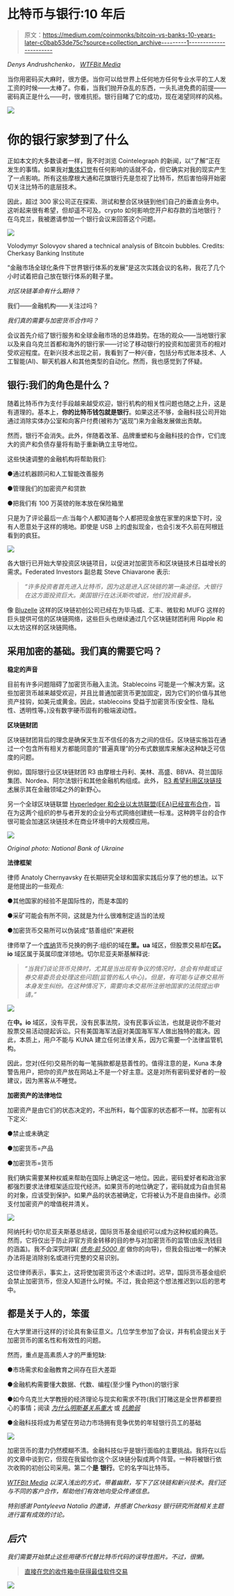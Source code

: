 # 比特币与银行:10 年后

> 原文：<https://medium.com/coinmonks/bitcoin-vs-banks-10-years-later-c0bab53de75c?source=collection_archive---------1----------------------->

*Denys Andrushchenko，* [*WTFBit Media*](https://wtfbit.media/ua/)

当你用密码买大麻时，很方便。当你可以给世界上任何地方任何专业水平的工人发工资的时候——太棒了。你看，当我们抛开杂乱的东西，一头扎进免费的前提——密码真正是什么——时，很难抗拒。银行目睹了它的成功，现在渴望同样的风格。

![](img/d741cefd03c9f4d18426ecc3c3ebf837.png)

# 你的银行家梦到了什么

正如本文的大多数读者一样，我不时浏览 Cointelegraph 的新闻，以“了解”正在发生的事情。如果我对[集体幻觉](https://www.ted.com/talks/anil_seth_how_your_brain_hallucinates_your_conscious_reality#t-504836)有任何影响的话就不会，但它确实对我的现实产生了一点影响。所有这些摩根大通和花旗银行先是忽视了比特币，然后害怕得开始密切关注比特币的底层技术。

因此，超过 300 家公司正在探索、测试和整合区块链到他们自己的垂直业务中。这听起来很有希望，但却遥不可及。crypto 如何影响您开户和存款的当地银行？在乌克兰，我被邀请参加一个银行会议来回答这个问题。

![](img/9f1705d0c8592498da5105374f7d6845.png)

Volodymyr Solovyov shared a technical analysis of Bitcoin bubbles. Credits: Cherkasy Banking Institute

“金融市场全球化条件下世界银行体系的发展”是这次实践会议的名称，我花了几个小时试着把自己放在银行体系的鞋子里。

*对区块链革命有什么期待？*

我们——金融机构——关注过吗？

*我们真的需要与加密货币合作吗？*

会议首先介绍了银行服务和全球金融市场的总体趋势。在场的观众——当地银行家以及来自乌克兰首都和海外的银行家——讨论了移动银行的投资和加密货币的相对受欢迎程度。在新兴技术出现之前，我看到了一种兴奋，包括分布式账本技术、人工智能(AI)、聊天机器人和其他类型的自动化。然而，我也感觉到了怀疑。

## 银行:我们的角色是什么？

随着比特币作为支付手段越来越受欢迎，银行机构的相关性问题也随之上升，这是有道理的。基本上，**你的比特币钱包就是银行**。如果这还不够，金融科技公司开始通过消除实体办公室和向客户付费(被称为“返现”)来为金融发展做出贡献。

然而，银行不会消失。此外，伴随着改革、品牌重塑和与金融科技的合作，它们庞大的资产和负债存量将有助于重新确立主导地位。

这些快速调整的金融机构将帮助我们:

●通过机器顾问和人工智能改善服务

●管理我们的加密资产和贷款

●把我们有 100 万英镑的账本放在保险箱里

只是为了评论最后一点:当每个人都知道每个人都把现金放在家里的床垫下时，没有人愿意处于这样的境地。即使是 USB 上的虚拟现金，也会引发不久前在阿根廷看到的疯狂。

![](img/7bf6d82003eaf1a43747f427c61a6381.png)

各大银行已开始大举投资区块链项目，以促进对加密货币和区块链技术日益增长的需求。Federated Investors 副总裁 Steve Chiavarone 表示:

> *“许多投资者首先进入比特币，因为这是进入区块链的第一条途径。大银行在这方面投资巨大。美国银行在达沃斯吹嘘说，他们投资最多。*

像 [Bluzelle](https://bluzelle.com/) 这样的区块链初创公司已经在为毕马威、汇丰、微软和 MUFG 这样的巨头提供可信的区块链网络，这些巨头也继续通过几个区块链财团利用 Ripple 和以太坊这样的区块链网络。

## 采用加密的基础。我们真的需要它吗？

**稳定的声音**

目前有许多问题阻碍了加密货币融入主流。Stablecoins 可能是一个解决方案。这些加密货币越来越受欢迎，并且比普通加密货币更加固定，因为它们的价值与其他资产挂钩，如美元或黄金。因此，stablecoins 受益于加密货币(安全性、隐私性、透明性等。)没有数字硬币固有的极端波动性。

**区块链财团**

区块链财团背后的理念是确保天生互不信任的各方之间的信任。区块链实施旨在通过一个包含所有相关方都能同意的“普遍真理”的分布式数据库来解决这种缺乏可信度的问题。

例如，国际银行业区块链财团 R3 由摩根士丹利、美林、高盛、BBVA、荷兰国际集团、Nordea、阿尔法银行和其他金融机构组成。此外， [R3 希望利用区块链技术](https://www.coindesk.com/beyond-banking-r3-expanding-vision-global-blockchain)展示其在金融领域之外的新野心。

另一个全球区块链联盟 [Hyperledger 和企业以太坊联盟(EEA)已经宣布合作](https://www.hyperledger.org/announcements/2018/10/01/enterprise-ethereum-alliance-and-hyperledger-to-advance-the-global-blockchain-business-ecosystem)，旨在为这两个组织的参与者开发的企业分布式网络创建统一标准。这种跨平台的合作很可能会加速区块链技术在商业环境中的大规模应用。

![](img/1636c61e07d5f073f12c58f1159178ab.png)

*Original photo: National Bank of Ukraine*

**法律框架**

律师 Anatoly Chernyavsky 在长期研究全球和国家实践后分享了他的想法。以下是他提出的一些观点:

●其他国家的经验不是国际性的，而是本国的

●采矿可能会有所不同，这就是为什么很难制定适当的法规

●加密货币交易所可以伪装成“慈善组织”来避税

律师举了一个[库纳](https://kuna.io/)货币兑换的例子:组织的域在**里。ua** 域区，但股票交易却在**区。io** 域区属于英属印度洋领地。切尔尼亚夫斯基解释说:

> *“当我们谈论货币兑换时，尤其是当出现有争议的情况时，总会有仲裁或证券交易委员会处理这些问题(监管的私人中心)。但是，有可能与证券交易所本身发生纠纷。在这种情况下，需要向本交易所注册地国家的法院提出申请。”*

![](img/b96737429e220cba383a500aca06f221.png)

在**中。io** 域区，没有平民，没有民事法院，没有民事诉讼法，也就是说你不能对股票交易活动提起诉讼。只有美国海军法庭对美国海军军人做出独特的裁决。因此，本质上，用户不能与 KUNA 建立任何法律关系，因为它需要一个法律监管机构。

因此，您对(任何)交易所的每一笔捐款都是慈善性的。值得注意的是，Kuna 本身警告用户，把你的资产放在网站上不是一个好主意。这是对所有密码爱好者的一般建议，因为黑客从不睡觉。

**加密资产的法律地位**

加密资产是由它们的状态决定的，不出所料，每个国家的状态都不一样。加密有以下定义:

●禁止或未确定

●加密货币=产品

●加密货币=货币

我们确实需要某种权威来帮助在国际上确定这一地位。因此，密码爱好者和政治家都强烈要求法律框架适应现代经济。如果货币的地位确定了，密码就成为自由贸易的对象，应该受到保护。如果产品的状态被确定，它将被认为不是自由操作。必须支付加密资产的增值税并清关。

![](img/e54e4832ba9f1492e5382b8528ce5468.png)

阿纳托利·切尔尼亚夫斯基总结说，国际货币基金组织可以成为这种权威的典范。然而，它将仅出于防止非官方资金转移的目的参与对加密货币的监管(由反洗钱目的涵盖)。我不会深究阴谋( [*债务:前 5000 年*](https://www.amazon.com/Debt-Updated-Expanded-First-Years-ebook/dp/B00Q1HZMCW/ref=sr_1_1?s=books&ie=UTF8&qid=1546514449&sr=1-1&keywords=debt+the+5000) 做你的向导)，但我会指出唯一的解决办法将是消除别名或进行完整的交易识别。

这位律师表示，事实上，这将使加密货币这个术语过时。迟早，国际货币基金组织会禁止加密货币，但没人知道什么时候。不过，我会把这个想法推迟到以后的思考中。

## 都是关于人的，笨蛋

在大学里进行这样的讨论具有象征意义。几位学生参加了会议，并有机会提出关于加密货币的匿名性和有效性的问题。

然而，重点是高素质人才的严重短缺:

●市场需求和金融教育之间存在巨大差距

●金融机构需要懂大数据、代数、编程(至少懂 Python)的银行家

●如今乌克兰大学教授的经济理论与现实和需求不符(我们打赌这是全世界都要担心的事情；阅读 [*为什么明斯基关系重大*](https://www.amazon.com/Why-Minsky-Matters-Introduction-Economist-ebook/dp/B00XNZA8CO/ref=sr_1_1?s=books&ie=UTF8&qid=1546513502&sr=1-1&keywords=Why+Minsky+Matter) 或 [*抗脆弱*](https://www.amazon.com/Antifragile-Things-That-Disorder-Incerto/dp/0812979680)

●金融科技将成为希望在劳动力市场拥有竞争优势的年轻银行员工的基础

![](img/54725fafe5af8f97ed2db8ba8d4edf5d.png)

加密货币的潜力仍然模糊不清。金融科技似乎是银行面临的主要挑战。我将在以后的文章中谈到它，但现在我留给你这个:区块链分裂成两个阵营。一种将被银行依次收购的初创公司采用。第二个**是** **银行**。它的名字叫比特币。

[*WTFBit Media*](https://wtfbit.media/ua/) *以深入浅出的方式，带着幽默，写下了区块链和新兴技术。我们还与不同的客户合作，帮助他们有效地向受众传递信息。*

*特别感谢 Pantyleeva Natalia 的邀请，并感谢 Cherkasy 银行研究所就相关主题进行富有成效的讨论。*

## ***后穴***

*我们需要开始禁止这些用硬币代替比特币代码的误导性图片。不过，很懒。*

> [直接在您的收件箱中获得最佳软件交易](https://coincodecap.com/?utm_source=coinmonks)

[![](img/7c0b3dfdcbfea594cc0ae7d4f9bf6fcb.png)](https://coincodecap.com/?utm_source=coinmonks)